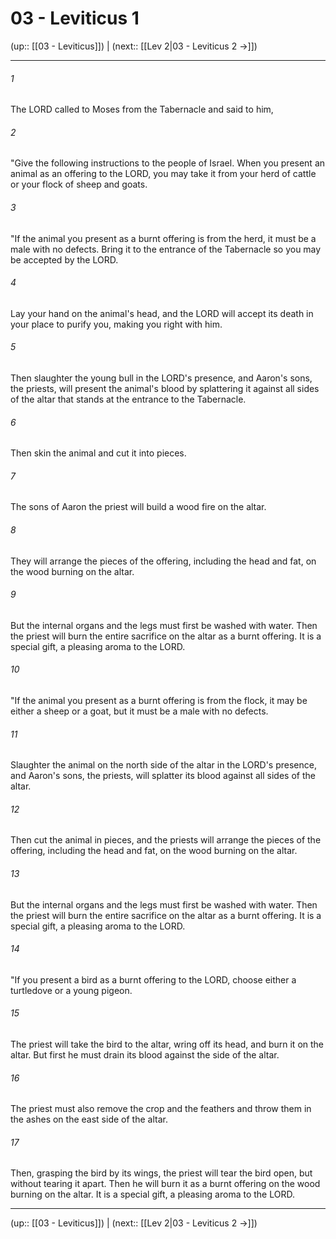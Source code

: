 # 03 - Leviticus 1

(up:: [[03 - Leviticus]]) | (next:: [[Lev 2|03 - Leviticus 2 →]])

***


###### 1 
The LORD called to Moses from the Tabernacle and said to him, 

###### 2 
"Give the following instructions to the people of Israel. When you present an animal as an offering to the LORD, you may take it from your herd of cattle or your flock of sheep and goats. 

###### 3 
"If the animal you present as a burnt offering is from the herd, it must be a male with no defects. Bring it to the entrance of the Tabernacle so you may be accepted by the LORD. 

###### 4 
Lay your hand on the animal's head, and the LORD will accept its death in your place to purify you, making you right with him. 

###### 5 
Then slaughter the young bull in the LORD's presence, and Aaron's sons, the priests, will present the animal's blood by splattering it against all sides of the altar that stands at the entrance to the Tabernacle. 

###### 6 
Then skin the animal and cut it into pieces. 

###### 7 
The sons of Aaron the priest will build a wood fire on the altar. 

###### 8 
They will arrange the pieces of the offering, including the head and fat, on the wood burning on the altar. 

###### 9 
But the internal organs and the legs must first be washed with water. Then the priest will burn the entire sacrifice on the altar as a burnt offering. It is a special gift, a pleasing aroma to the LORD. 

###### 10 
"If the animal you present as a burnt offering is from the flock, it may be either a sheep or a goat, but it must be a male with no defects. 

###### 11 
Slaughter the animal on the north side of the altar in the LORD's presence, and Aaron's sons, the priests, will splatter its blood against all sides of the altar. 

###### 12 
Then cut the animal in pieces, and the priests will arrange the pieces of the offering, including the head and fat, on the wood burning on the altar. 

###### 13 
But the internal organs and the legs must first be washed with water. Then the priest will burn the entire sacrifice on the altar as a burnt offering. It is a special gift, a pleasing aroma to the LORD. 

###### 14 
"If you present a bird as a burnt offering to the LORD, choose either a turtledove or a young pigeon. 

###### 15 
The priest will take the bird to the altar, wring off its head, and burn it on the altar. But first he must drain its blood against the side of the altar. 

###### 16 
The priest must also remove the crop and the feathers and throw them in the ashes on the east side of the altar. 

###### 17 
Then, grasping the bird by its wings, the priest will tear the bird open, but without tearing it apart. Then he will burn it as a burnt offering on the wood burning on the altar. It is a special gift, a pleasing aroma to the LORD.

***

(up:: [[03 - Leviticus]]) | (next:: [[Lev 2|03 - Leviticus 2 →]])
